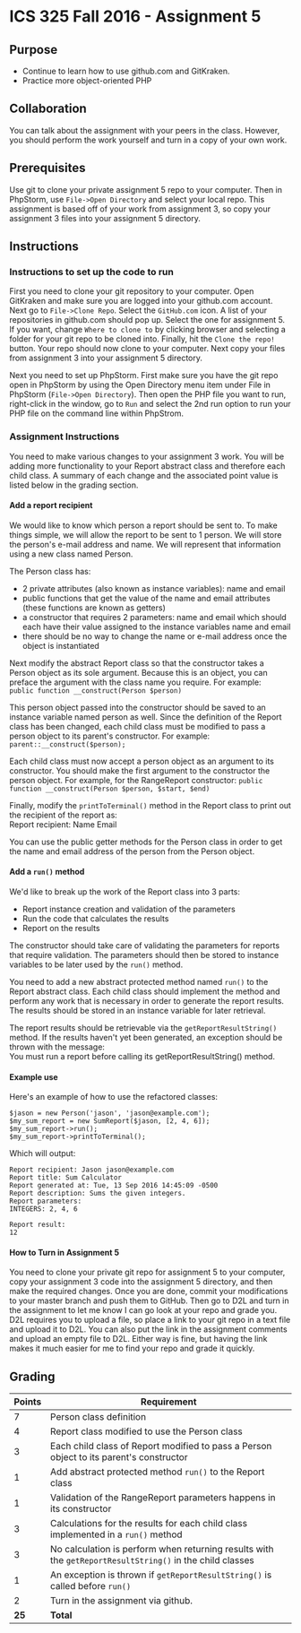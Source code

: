 ICS 325 Fall 2016 - Assignment 5
=================

Purpose
-------
* Continue to learn how to use github.com and GitKraken.
* Practice more object-oriented PHP

Collaboration
-------------
You can talk about the assignment with your peers in the class.  However, you should perform the work yourself and turn in a copy of your own work.

Prerequisites
-------------
Use git to clone your private assignment 5 repo to your computer.  Then in PhpStorm, use `File->Open Directory` and select your local repo.  This assignment is based off of your work from assignment 3, so copy your assignment 3 files into your assignment 5 directory.

Instructions
------------
### Instructions to set up the code to run
First you need to clone your git repository to your computer.  Open GitKraken and make sure you are logged into your github.com account.  Next go to `File->Clone Repo`.  Select the `GitHub.com` icon.  A list of your repositories in github.com should pop up.  Select the one for assignment 5.  If you want, change `Where to clone to` by clicking browser and selecting a folder for your git repo to be cloned into.  Finally, hit the `Clone the repo!` button.  Your repo should now clone to your computer.  Next copy your files from assignment 3 into your assignment 5 directory.

Next you need to set up PhpStorm. First make sure you have the git repo open in PhpStorm by using the Open Directory menu item under File in PhpStorm (`File->Open Directory`).  Then open the PHP file you want to run, right-click in the window, go to `Run` and select the 2nd run option to run your PHP file on the command line within PhpStrom.

### Assignment Instructions
You need to make various changes to your assignment 3 work.  You will be adding more functionality to your Report abstract class and therefore each child class.  A summary of each change and the associated point value is listed below in the grading section.

#### Add a report recipient
We would like to know which person a report should be sent to.  To make things simple, we will allow the report to be sent to 1 person.  We will store the person's e-mail address and name.  We will represent that information using a new class named Person.

The Person class has:
* 2 private attributes (also known as instance variables): name and email
* public functions that get the value of the name and email attributes (these functions are known as getters)
* a constructor that requires 2 parameters: name and email which should each have their value assigned to the instance variables name and email
* there should be no way to change the name or e-mail address once the object is instantiated

Next modify the abstract Report class so that the constructor takes a Person object as its sole argument.  Because this is an object, you can preface the argument with the class name you require.  For example:<br />
`public function __construct(Person $person)`

This person object passed into the constructor should be saved to an instance variable named person as well.  Since the definition of the Report class has been changed, each child class must be modified to pass a person object to its parent's constructor.  For example:<br />
`parent::__construct($person);`

Each child class must now accept a person object as an argument to its constructor.  You should make the first argument to the constructor the person object.  For example, for the RangeReport constructor:
`public function __construct(Person $person, $start, $end)`

Finally, modify the `printToTerminal()` method in the Report class to print out the recipient of the report as:<br />
Report recipient: Name Email

You can use the public getter methods for the Person class in order to get the name and email address of the person from the Person object.

#### Add a `run()` method
We'd like to break up the work of the Report class into 3 parts:
* Report instance creation and validation of the parameters
* Run the code that calculates the results
* Report on the results

The constructor should take care of validating the parameters for reports that require validation.  The parameters should then be stored to instance variables to be later used by the `run()` method.

You need to add a new abstract protected method named `run()` to the Report abstract class.  Each child class should implement the method and perform any work that is necessary in order to generate the report results.  The results should be stored in an instance variable for later retrieval.

The report results should be retrievable via the `getReportResultString()` method.  If the results haven't yet been generated, an exception should be thrown with the message:<br />You must run a report before calling its getReportResultString() method.

#### Example use
Here's an example of how to use the refactored classes:
```
$jason = new Person('jason', 'jason@example.com');
$my_sum_report = new SumReport($jason, [2, 4, 6]);
$my_sum_report->run();
$my_sum_report->printToTerminal();
```
Which will output:
```
Report recipient: Jason jason@example.com
Report title: Sum Calculator
Report generated at: Tue, 13 Sep 2016 14:45:09 -0500
Report description: Sums the given integers.
Report parameters:
INTEGERS: 2, 4, 6

Report result:
12
```

#### How to Turn in Assignment 5
You need to clone your private git repo for assignment 5 to your computer, copy your assignment 3 code into the assignment 5 directory, and then make the required changes.  Once you are done, commit your modifications to your master branch and push them to GitHub.  Then go to D2L and turn in the assignment to let me know I can go look at your repo and grade you.  D2L requires you to upload a file, so place a link to your git repo in a text file and upload it to D2L.  You can also put the link in the assignment comments and upload an empty file to D2L.  Either way is fine, but having the link makes it much easier for me to find your repo and grade it quickly.

Grading
-------
Points|Requirement
------|-----------
7 | Person class definition
4 | Report class modified to use the Person class
3 | Each child class of Report modified to pass a Person object to its parent's constructor
1 | Add abstract protected method `run()` to the Report class
1 | Validation of the RangeReport parameters happens in its constructor
3 | Calculations for the results for each child class implemented in a `run()` method
3 | No calculation is perform when returning results with the `getReportResultString()` in the child classes
1 | An exception is thrown if `getReportResultString()` is called before `run()`
2 | Turn in the assignment via github.
**25**|**Total**
